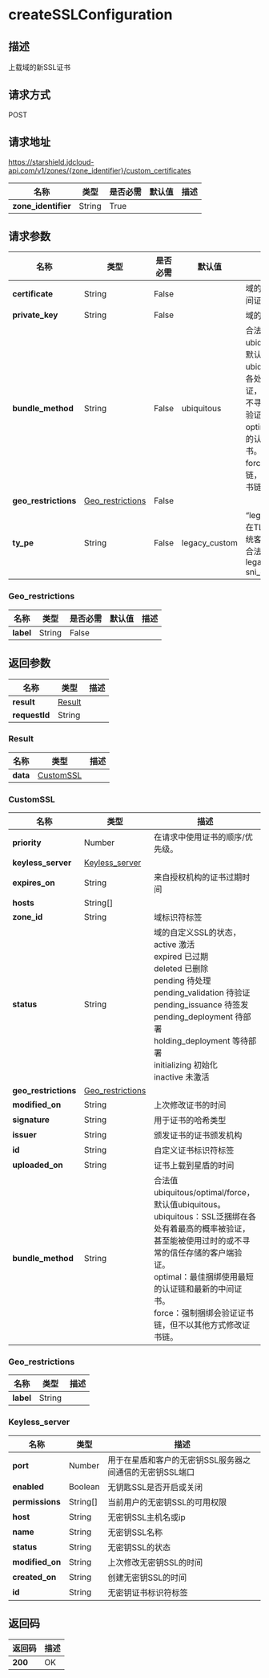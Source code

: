 # createSSLConfiguration


## 描述
上载域的新SSL证书

## 请求方式
POST

## 请求地址
https://starshield.jdcloud-api.com/v1/zones/{zone_identifier}/custom_certificates

|名称|类型|是否必需|默认值|描述|
|---|---|---|---|---|
|**zone_identifier**|String|True| | |

## 请求参数
|名称|类型|是否必需|默认值|描述|
|---|---|---|---|---|
|**certificate**|String|False| |域的SSL证书或证书以及中间证书|
|**private_key**|String|False| |域的私钥|
|**bundle_method**|String|False|ubiquitous|合法值ubiquitous/optimal/force，默认值ubiquitous。<br>ubiquitous：SSL泛捆绑在各处有着最高的概率被验证，甚至能被使用过时的或不寻常的信任存储的客户端验证。<br>optimal：最佳捆绑使用最短的认证链和最新的中间证书。<br>force：强制捆绑会验证证书链，但不以其他方式修改证书链。<br>|
|**geo_restrictions**|[Geo_restrictions](createSSLConfiguration#georestrictions)|False| | |
|**ty_pe**|String|False|legacy_custom|“legacy_custom”类型支持在TLS握手中不包含SNI的传统客户端。<br>合法值：<br>legacy_custom<br>sni_custom<br>|

### <div id="georestrictions">Geo_restrictions</div>
|名称|类型|是否必需|默认值|描述|
|---|---|---|---|---|
|**label**|String|False| | |

## 返回参数
|名称|类型|描述|
|---|---|---|
|**result**|[Result](createSSLConfiguration#result)| |
|**requestId**|String| |

### <div id="result">Result</div>
|名称|类型|描述|
|---|---|---|
|**data**|[CustomSSL](createSSLConfiguration#customssl)| |
### <div id="customssl">CustomSSL</div>
|名称|类型|描述|
|---|---|---|
|**priority**|Number|在请求中使用证书的顺序/优先级。<br>|
|**keyless_server**|[Keyless_server](createSSLConfiguration#keylessserver)| |
|**expires_on**|String|来自授权机构的证书过期时间|
|**hosts**|String[]| |
|**zone_id**|String|域标识符标签|
|**status**|String|域的自定义SSL的状态，<br>active              激活<br>expired             已过期<br>deleted             已删除<br>pending             待处理<br>pending_validation  待验证<br>pending_issuance    待签发<br>pending_deployment  待部署<br>holding_deployment  等待部署<br>initializing        初始化<br>inactive            未激活<br>|
|**geo_restrictions**|[Geo_restrictions](createSSLConfiguration#georestrictions1)| |
|**modified_on**|String|上次修改证书的时间|
|**signature**|String|用于证书的哈希类型|
|**issuer**|String|颁发证书的证书颁发机构|
|**id**|String|自定义证书标识符标签|
|**uploaded_on**|String|证书上载到星盾的时间|
|**bundle_method**|String|合法值ubiquitous/optimal/force，默认值ubiquitous。<br>ubiquitous：SSL泛捆绑在各处有着最高的概率被验证，甚至能被使用过时的或不寻常的信任存储的客户端验证。<br>optimal：最佳捆绑使用最短的认证链和最新的中间证书。<br>force：强制捆绑会验证证书链，但不以其他方式修改证书链。<br>|
### <div id="georestrictions1">Geo_restrictions</div>
|名称|类型|描述|
|---|---|---|
|**label**|String| |
### <div id="keylessserver">Keyless_server</div>
|名称|类型|描述|
|---|---|---|
|**port**|Number|用于在星盾和客户的无密钥SSL服务器之间通信的无密钥SSL端口|
|**enabled**|Boolean|无钥匙SSL是否开启或关闭|
|**permissions**|String[]|当前用户的无密钥SSL的可用权限|
|**host**|String|无密钥SSL主机名或ip|
|**name**|String|无密钥SSL名称|
|**status**|String|无密钥SSL的状态|
|**modified_on**|String|上次修改无密钥SSL的时间|
|**created_on**|String|创建无密钥SSL的时间|
|**id**|String|无密钥证书标识符标签|

## 返回码
|返回码|描述|
|---|---|
|**200**|OK|
